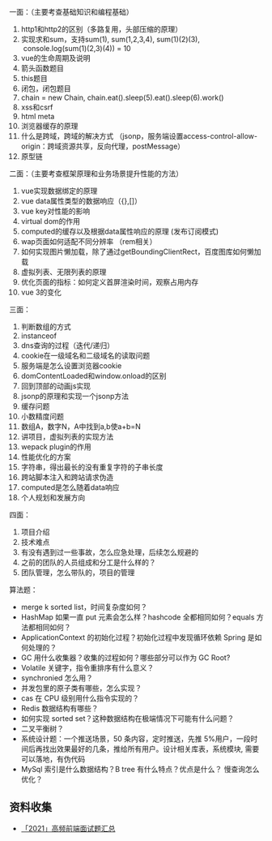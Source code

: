 
一面：（主要考查基础知识和编程基础）
1. http1和http2的区别（多路复用，头部压缩的原理）
2. 实现求和sum，支持sum(1), sum(1,2,3,4), sum(1)(2)(3),  console.log(sum(1)(2,3)(4)) = 10
3. vue的生命周期及说明
4. 箭头函数题目
5. this题目
6. 闭包，闭包题目
7. chain = new Chain, chain.eat().sleep(5).eat().sleep(6).work()
8. xss和csrf
9. html meta
10. 浏览器缓存的原理
11. 什么是跨域，跨域的解决方式 （jsonp，服务端设置access-control-allow-origin：跨域资源共享，反向代理，postMessage）
12. 原型链

二面：（主要考查框架原理和业务场景提升性能的方法）
1. vue实现数据绑定的原理
2. vue data属性类型的数据响应（{},[]）
3. vue key对性能的影响
4. virtual dom的作用
5. computed的缓存以及根据data属性响应的原理 (发布订阅模式)
6. wap页面如何适配不同分辨率 （rem相关）
7. 如何实现图片懒加载，除了通过getBoundingClientRect，百度图库如何懒加载
8. 虚拟列表、无限列表的原理
9. 优化页面的指标：如何定义首屏渲染时间，观察占用内存
10. vue 3的变化
    

三面：
1. 判断数组的方式
2. instanceof
3. dns查询的过程（迭代/递归）
4. cookie在一级域名和二级域名的读取问题
5. 服务端是怎么设置浏览器cookie
6. domContentLoaded和window.onload的区别
7. 回到顶部的动画js实现
8. jsonp的原理和实现一个jsonp方法
9. 缓存问题
10. 小数精度问题
11. 数组A，数字N，A中找到a,b使a+b=N
12. 讲项目，虚拟列表的实现方法
13. wepack plugin的作用
14. 性能优化的方案
15. 字符串，得出最长的没有重复字符的子串长度
16. 跨站脚本注入和跨站请求伪造
17. computed是怎么随着data响应
18. 个人规划和发展方向

四面：
1. 项目介绍
2. 技术难点
3. 有没有遇到过一些事故，怎么应急处理，后续怎么规避的
4. 之前的团队的人员组成和分工是什么样的？
5. 团队管理，怎么带队的，项目的管理


算法题： 

- merge k sorted list，时间复杂度如何？ 
- HashMap 如果一直 put 元素会怎么样？hashcode 全都相同如何？equals 方法都相同如何？
- ApplicationContext 的初始化过程？初始化过程中发现循环依赖 Spring 是如何处理的？ 
- GC 用什么收集器？收集的过程如何？哪些部分可以作为 GC Root? 
- Volatile 关键字，指令重排序有什么意义？
- synchronied 怎么用？ 
- 并发包里的原子类有哪些，怎么实现？
- cas 在 CPU 级别用什么指令实现的？ 
- Redis 数据结构有哪些？
- 如何实现 sorted set？这种数据结构在极端情况下可能有什么问题？
- 二叉平衡树？ 
- 系统设计题：一个推送场景，50 条内容，定时推送，先推 5%用户，一段时间后再找出效果最好的几条，推给所有用户。设计相关库表，系统模块, 需要可以落地，有伪代码 
- MySql 索引是什么数据结构？B tree 有什么特点？优点是什么？ 慢查询怎么优化？ 


## 资料收集

- [「2021」高频前端面试题汇总](https://juejin.cn/post/6905539198107942919)
